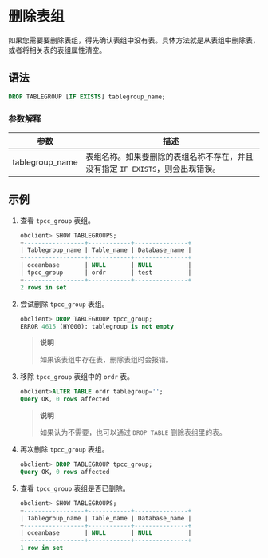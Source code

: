 # 删除表组

如果您需要要删除表组，得先确认表组中没有表。具体方法就是从表组中删除表，或者将相关表的表组属性清空。

## 语法

```sql
DROP TABLEGROUP [IF EXISTS] tablegroup_name;
```

### 参数解释

|     **参数**      |                    **描述**                     |
|-----------------|-----------------------------------------------|
| tablegroup_name | 表组名称。如果要删除的表组名称不存在，并且没有指定 `IF EXISTS`，则会出现错误。 |

## 示例

1. 查看 `tpcc_group` 表组。

   ```sql
   obclient> SHOW TABLEGROUPS;
   +-----------------+------------+---------------+
   | Tablegroup_name | Table_name | Database_name |
   +-----------------+------------+---------------+
   | oceanbase       | NULL       | NULL          |
   | tpcc_group      | ordr       | test          |
   +-----------------+------------+---------------+
   2 rows in set
   ```

2. 尝试删除 `tpcc_group` 表组。

   ```sql
   obclient> DROP TABLEGROUP tpcc_group;
   ERROR 4615 (HY000): tablegroup is not empty
   ```

   >**说明**
   >
   >如果该表组中存在表，删除表组时会报错。

3. 移除 `tpcc_group` 表组中的 `ordr` 表。

   ```sql
   obclient>ALTER TABLE ordr tablegroup='';
   Query OK, 0 rows affected
   ```

   > **说明**
   >
   > 如果认为不需要，也可以通过 `DROP TABLE` 删除表组里的表。

4. 再次删除 `tpcc_group` 表组。

   ```sql
   obclient> DROP TABLEGROUP tpcc_group;
   Query OK, 0 rows affected
   ```

5. 查看 `tpcc_group` 表组是否已删除。

   ```sql
   obclient> SHOW TABLEGROUPS;
   +-----------------+------------+---------------+
   | Tablegroup_name | Table_name | Database_name |
   +-----------------+------------+---------------+
   | oceanbase       | NULL       | NULL          |
   +-----------------+------------+---------------+
   1 row in set
   ```
